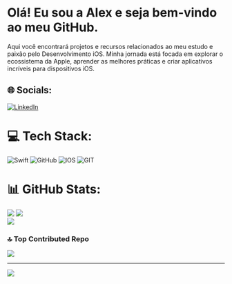 # Olá! Eu sou a Alex e seja bem-vindo ao meu GitHub.

Aqui você encontrará projetos e recursos relacionados ao meu estudo e paixão pelo Desenvolvimento iOS. Minha jornada está focada em explorar o ecossistema da Apple, aprender as melhores práticas e criar aplicativos incríveis para dispositivos iOS.


## 🌐 Socials:
[![LinkedIn](https://img.shields.io/badge/LinkedIn-%230077B5.svg?logo=linkedin&logoColor=white)](https://linkedin.com/in/https://www.linkedin.com/in/alex-gois/) 

# 💻 Tech Stack:
![Swift](https://img.shields.io/badge/swift-F54A2A?style=for-the-badge&logo=swift&logoColor=white) ![GitHub](https://img.shields.io/badge/GitHub-%23121011.svg?style=for-the-badge&logo=github&logoColor=white) ![IOS](https://img.shields.io/badge/IOS-%2320232a.svg?style=for-the-badge&logo=apple&logoColor=white) ![GIT](https://img.shields.io/badge/Git-fc6d26?style=for-the-badge&logo=git&logoColor=white)
# 📊 GitHub Stats:
![](https://github-readme-stats.vercel.app/api?username=Alex-Gois&theme=swift&hide_border=false&include_all_commits=true&count_private=true)
![](https://github-readme-streak-stats.herokuapp.com/?user=Alex-Gois&theme=swift&hide_border=false)<br/>
![](https://github-readme-stats.vercel.app/api/top-langs/?username=Alex-Gois&theme=swift&hide_border=false&include_all_commits=true&count_private=true&layout=compact)

### 🔝 Top Contributed Repo
![](https://github-contributor-stats.vercel.app/api?username=Alex-Gois&limit=5&theme=dark&combine_all_yearly_contributions=true)

---
[![](https://visitcount.itsvg.in/api?id=Alex-Gois&icon=8&color=1)](https://visitcount.itsvg.in)

<!-- Proudly created with GPRM ( https://gprm.itsvg.in ) -->
